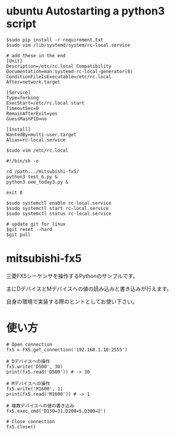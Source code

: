# ubuntu Autostarting a python3 script
    $sudo pip install -r requirement.txt
    $sudo vim /lib/systemd/system/rc-local.service

    # add these in the end
    [Unit]
    Description=/etc/rc.local Compatibility
    Documentation=man:systemd-rc-local-generator(8)
    ConditionFileIsExecutable=/etc/rc.local
    After=network.target

    [Service]
    Type=forking
    ExecStart=/etc/rc.local start
    TimeoutSec=0
    RemainAfterExit=yes
    GuessMainPID=no

    [Install]
    WantedBy=multi-user.target
    Alias=rc-local.service

    $sudo vim /etc/rc.local
    
    #!/bin/sh -e

    cd /path.../mitsubishi-fx5/
    python3 test_6.py &
    python3 oee_today3.py &

    exit 0

    $sudo systemctl enable rc-local.service
    $sudo systemctl start rc-local.service
    $sudo systemctl status rc-local.service

    # update git for linux
    $git reset --hard
    $git pull

# mitsubishi-fx5
三菱FX5シーケンサを操作するPythonのサンプルです。

主にDデバイスとMデバイスへの値の読み込みと書き込みが行えます。

自身の環境で実装する際のヒントとしてお使い下さい。

# 使い方

```
# Open connection
fx5 = FX5.get_connection('192.168.1.10:2555')

# Dデバイスへの操作
fx5.write('D500', 30)
print(fx5.read('D500')) # -> 30

# Mデバイスへの操作
fx5.write('M1600', 1)
print(fx5.read('M1600')) # -> 1

# 複数デバイスへの値の書き込み
fx5.exec_cmd('D150=31,D200=5,D300=2')

# Close connection
fx5.close()
```
